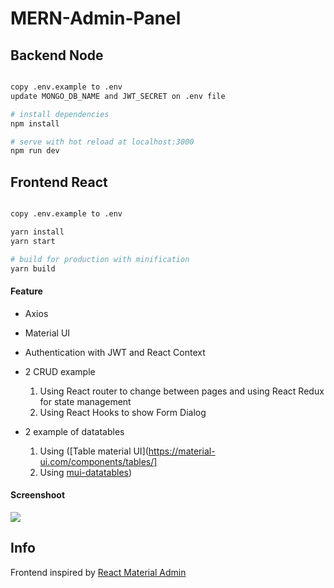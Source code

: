 # MERN-Admin-Panel

## Backend Node

``` bash

copy .env.example to .env
update MONGO_DB_NAME and JWT_SECRET on .env file

# install dependencies
npm install

# serve with hot reload at localhost:3000
npm run dev

```

## Frontend React

``` bash

copy .env.example to .env

yarn install
yarn start

# build for production with minification
yarn build

```
#### Feature

* Axios
* Material UI
* Authentication with JWT and React Context
* 2 CRUD example 
    1. Using React router to change between pages and using React Redux for state management
    2. Using React Hooks to show Form Dialog
  
* 2 example of datatables 
    1. Using ([Table material UI](https://material-ui.com/components/tables/] 
    2. Using [mui-datatables](https://github.com/gregnb/mui-datatables))


#### Screenshoot
![](https://i.ibb.co/6YFjjPG/crud1.png)


Info
------------
Frontend inspired by [React Material Admin](https://github.com/flatlogic/react-material-admin)
